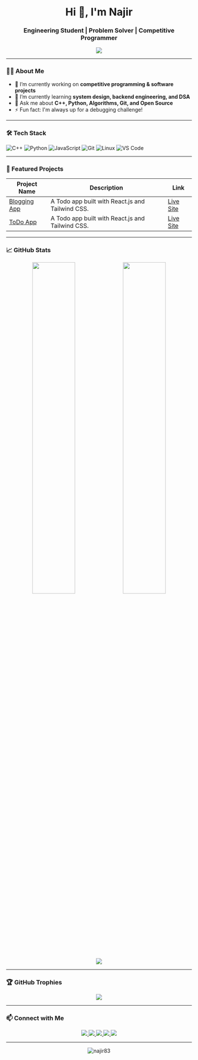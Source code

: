 <h1 align="center">Hi 👋, I'm Najir</h1>
<h3 align="center">Engineering Student | Problem Solver | Competitive Programmer</h3>

<p align="center">
  <img src="https://readme-typing-svg.herokuapp.com/?lines=Welcome+to+my+GitHub!;I+love+coding+and+solving+problems;Always+learning+new+things!&center=true&width=500&height=45">
</p>

---

### 👨‍💻 About Me

- 🔭 I’m currently working on **competitive programming & software projects**
- 🌱 I’m currently learning **system design, backend engineering, and DSA**
- 💬 Ask me about **C++, Python, Algorithms, Git, and Open Source**
- ⚡ Fun fact: I'm always up for a debugging challenge!

---

### 🛠️ Tech Stack

![C++](https://img.shields.io/badge/C%2B%2B-00599C?style=flat-square&logo=c%2B%2B&logoColor=white)
![Python](https://img.shields.io/badge/Python-3776AB?style=flat-square&logo=python&logoColor=white)
![JavaScript](https://img.shields.io/badge/JavaScript-F7DF1E?style=flat-square&logo=javascript&logoColor=black)
![Git](https://img.shields.io/badge/Git-F05032?style=flat-square&logo=git&logoColor=white)
![Linux](https://img.shields.io/badge/Linux-FCC624?style=flat-square&logo=linux&logoColor=black)
![VS Code](https://img.shields.io/badge/VS%20Code-0078d7?style=flat-square&logo=visual-studio-code&logoColor=white)

---

### 📂 Featured Projects
| Project Name | Description | Link |
|--------------|-------------|------|
| [Blogging App](https://github.com/najir83/BlogingApp) | A Todo app built with React.js and Tailwind CSS. | [Live Site](blogingapp-3h2j.onrender.com/) |
| [ToDo App](https://github.com/najir83/ToDoApp) | A Todo app built with React.js and Tailwind CSS. | [Live Site](https://to-do-app-opal-eta.vercel.app) |

---

### 📈 GitHub Stats

<p align="center">
  <img width="48%" src="https://github-readme-stats.vercel.app/api?username=najir83&show_icons=true&theme=radical" />
  <img width="48%" src="https://github-readme-streak-stats.herokuapp.com/?user=najir83&theme=radical" />
</p>

<p align="center">
  <img src="https://github-readme-stats.vercel.app/api/top-langs/?username=najir83&layout=compact&theme=radical" />
</p>

---

### 🏆 GitHub Trophies

<p align="center">
  <img src="https://github-profile-trophy.vercel.app/?username=najir83&theme=dracula&row=1&column=6" />
</p>

---

### 📫 Connect with Me

<p align="center">
  <a href="https://www.linkedin.com/in/sk-najir-0b0177285/" target="_blank">
    <img src="https://img.shields.io/badge/LinkedIn-0077B5?style=flat&logo=linkedin&logoColor=white" />
  </a>
  <a href="mailto:sk.najir8392@gmail.com" target="_blank">
    <img src="https://img.shields.io/badge/Gmail-D14836?style=flat&logo=gmail&logoColor=white" />
  </a>
  <a href="https://leetcode.com/Najir581" target="_blank">
    <img src="https://img.shields.io/badge/LeetCode-FFA116?style=flat&logo=LeetCode&logoColor=black" />
  </a>
  <a href="https://www.codechef.com/users/najir581" target="_blank">
    <img src="https://img.shields.io/badge/CodeChef-5B4638?style=flat&logo=codechef&logoColor=white" />
  </a>
  <a href="https://codeforces.com/profile/Spicy_Syntax" target="_blank">
    <img src="https://img.shields.io/badge/Codeforces-1F8ACB?style=flat&logo=codeforces&logoColor=white" />
  </a>
</p>

---

<p align="center">
  <img src="https://komarev.com/ghpvc/?username=najir83&label=Profile%20views&color=blue&style=flat" alt="najir83" />
</p>
